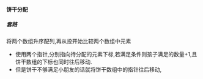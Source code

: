 #### 饼干分配
##### 套路
将两个数组升序配列,再从投开始比较两个数组中元素
- 使用两个指针,分别指向待分配的元素下标,若满足条件则孩子满足的数量+1,且饼干数组的下标也同时往后移动.
- 但是饼干不够满足小朋友的话就将饼干数组中的指针往后移动,